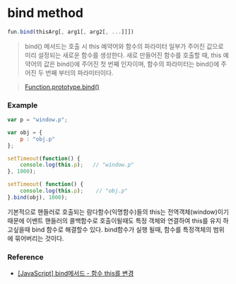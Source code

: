 # bind method

```javascript
fun.bind(thisArg[, arg1[, arg2[, ...]]])
```

>bind() 메서드는 호출 시 this 예약어와 함수의 파라미터 일부가 주어진 값으로 미리 설정되는 새로운 함수를 생성한다. 새로 만들어진 함수를 호출할 때, this 예약어의 값은 bind()에 주어진 첫 번째 인자이며, 함수의 파라미터는 bind()에 주어진 두 번째 부터의 파라미터이다.

>[Function.prototype.bind()](https://developer.mozilla.org/ko/docs/Web/JavaScript/Reference/Global_Objects/Function/bind)


### Example

```javascript
var p = "window.p";

var obj = {
	p : "obj.p"
};

setTimeout(function() {
	console.log(this.p);   // "window.p"
}, 1000);

setTimeout( function() {
	console.log(this.p);    // "obj.p"
}.bind(obj), 1000);
```

기본적으로 핸들러로 호출되는 람다함수(익명함수)들의 this는 전역객체(window)이기 때문에 이밴트 핸들러의 콜백함수로 호출이될때도 특정 객체와 연결하여 this를 유지 하고싶을때 bind 함수로 해결할수 있다. bind함수가 실행 될때, 함수를 특정객체의 범위에 묶어버리는 것이다.

### Reference

* [[JavaScript] bind메서드 - 함수 this를 변경](http://mylife365.tistory.com/81)